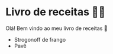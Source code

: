 # Livro de receitas :man_cook:

Olá! Bem vindo ao meu livro de receitas :wave:

- Strogonoff de frango 
- Pavê